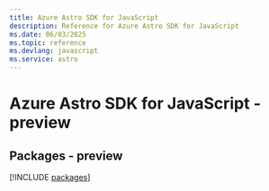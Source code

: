 ```yaml
---
title: Azure Astro SDK for JavaScript
description: Reference for Azure Astro SDK for JavaScript
ms.date: 06/03/2025
ms.topic: reference
ms.devlang: javascript
ms.service: astro
---
```

# Azure Astro SDK for JavaScript - preview
## Packages - preview
[!INCLUDE [packages](astro-index.md)]